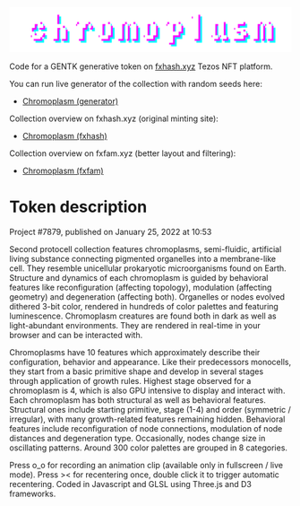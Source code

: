 ![Chromoplasm logo](https://github.com/protocell-labs/chromoplasm/blob/main/chromoplasm_logo_anim_01.gif?raw=true)

Code for a GENTK generative token on [fxhash.xyz](https://www.fxhash.xyz/) Tezos NFT platform.

You can run live generator of the collection with random seeds here:
- [Chromoplasm (generator)](https://protocell-labs.github.io/chromoplasm/)

Collection overview on fxhash.xyz (original minting site):
- [Chromoplasm (fxhash)](https://www.fxhash.xyz/generative/slug/chromoplasm)

Collection overview on fxfam.xyz (better layout and filtering):
- [Chromoplasm (fxfam)](https://fxfam.xyz/7879)

# Token description

Project #7879, published on January 25, 2022 at 10:53

Second protocell collection features chromoplasms, semi-fluidic, artificial living substance connecting pigmented organelles into a membrane-like cell. They resemble unicellular prokaryotic microorganisms found on Earth. Structure and dynamics of each chromoplasm is guided by behavioral features like reconfiguration (affecting topology), modulation (affecting geometry) and degeneration (affecting both). Organelles or nodes evolved dithered 3-bit color, rendered in hundreds of color palettes and featuring luminescence. Chromoplasm creatures are found both in dark as well as light-abundant environments. They are rendered in real-time in your browser and can be interacted with.

Chromoplasms have 10 features which approximately describe their configuration, behavior and appearance. Like their predecessors monocells, they start from a basic primitive shape and develop in several stages through application of growth rules. Highest stage observed for a chromoplasm is 4, which is also GPU intensive to display and interact with. Each chromoplasm has both structural as well as behavioral features. Structural ones include starting primitive, stage (1-4) and order (symmetric / irregular), with many growth-related features remaining hidden. Behavioral features include reconfiguration of node connections, modulation of node distances and degeneration type. Occasionally, nodes change size in oscillating patterns. Around 300 color palettes are grouped in 8 categories.

Press o_o for recording an animation clip (available only in fullscreen / live mode). Press >< for recentering once, double click it to trigger automatic recentering. Coded in Javascript and GLSL using Three.js and D3 frameworks.

